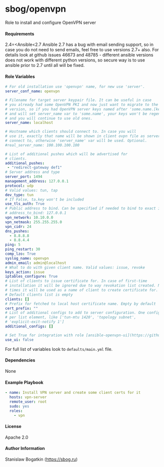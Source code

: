 sbog/openvpn
============

Role to install and configure OpenVPN server

#### Requirements

2.4=<Ansible<2.7
Ansible 2.7 has a bug with email sending support, so in case you do not need
to send emails, feel free to use versions 2.7+ also. For details look at
github issues 46673 and 48785 - different ansible versions does not work with
different python versions, so secure way is to use ansible prior to 2.7 until
all will be fixed.

#### Role Variables

```yaml
# For old installation use 'openvpn' name, for new use 'server'.
server_conf_name: openvpn

# Filename for target server keypair file. It can be useful in case
# you already had some OpenVPN PKI and now just want to migrate to the new
# version, so if you had OpenVPN server keys named after 'some.name.[key,crt]'
# and will set server_name var to 'some.name', your keys won't be regenerated
# and you will continue to use old ones.
server_name: localhost

# Hostname which clients should connect to. In case you will
# use it, exactly that name will be shown in client ovpn file as server to
# connect to, otherwise 'server_name' var will be used. Optional.
#real_server_name: 100.100.100.100

# List of additional pushes which will be advertised for
# clients.
additional_pushes:
 - "redirect-gateway def1"
# Server address and type
server_port: 1494
management_address: 127.0.0.1
protocol: udp
# Valid values: tun, tap
dev_type: tun
# If False, ta.key won't be included
use_tls_auth: True
# Public address to bind. Can be specified if needed to bind to exact intervace
# address_to_bind: 127.0.0.1
vpn_network: 10.10.0.0
vpn_netmask: 255.255.255.0
vpn_cidr: 24
dns_pushes:
  - 8.8.8.8
  - 8.8.4.4
ping: 5
ping_restart: 30
comp_lzo: True
syslog_name: openvpn
admin_email: admin@localhost
# What to do with given client name. Valid values: issue, revoke
keys_action: issue
iptables_configure: True
# List of clients to issue certificate for. In case of first-time
# installation it will be ignored due to way revokation list created. Next
# times it will be used as a name of client to create certificate for.
# Default clients list is empty
clients: []
# Prefix for fetched to local host certificate name. Empty by default
cert_prefix: ""
# List of additional configs to add to server configuration. One config line
# per list element, like ['tun-mtu 1420', 'topology subnet',
# 'explicit-exit-notify 1']
additional_configs: []

# Set True for integration with role [ansible-openvpn-ui](https://github.com/Xolog/ansible-openvpn-ui)
use_ui: false
```

For full list of variables look to `defaults/main.yml` file.

#### Dependencies

None

#### Example Playbook

```yaml
- name: Install VPN server and create some client certs for it
  hosts: vpn-server
  remote_user: root
  sudo: yes
  roles:
    - vpn
```

#### License

Apache 2.0

#### Author Information

Stanislaw Bogatkin (https://sbog.ru)
